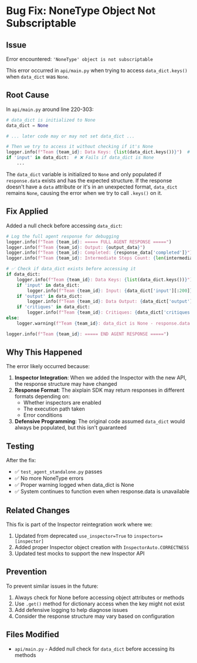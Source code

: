 # Bug Fix: NoneType Object Not Subscriptable

## Issue
Error encountered: `'NoneType' object is not subscriptable`

This error occurred in `api/main.py` when trying to access `data_dict.keys()` when `data_dict` was `None`.

## Root Cause

In `api/main.py` around line 220-303:

```python
# data_dict is initialized to None
data_dict = None

# ... later code may or may not set data_dict ...

# Then we try to access it without checking if it's None
logger.info(f"Team {team_id}: Data Keys: {list(data_dict.keys())}")  # ❌ Fails if data_dict is None
if 'input' in data_dict:  # ❌ Fails if data_dict is None
    ...
```

The `data_dict` variable is initialized to `None` and only populated if `response.data` exists and has the expected structure. If the response doesn't have a `data` attribute or it's in an unexpected format, `data_dict` remains `None`, causing the error when we try to call `.keys()` on it.

## Fix Applied

Added a null check before accessing `data_dict`:

```python
# Log the full agent response for debugging
logger.info(f"Team {team_id}: ===== FULL AGENT RESPONSE =====")
logger.info(f"Team {team_id}: Output: {output_data}")
logger.info(f"Team {team_id}: Completed: {response_data['completed']}")
logger.info(f"Team {team_id}: Intermediate Steps Count: {len(intermediate_steps)}")

# ✅ Check if data_dict exists before accessing it
if data_dict:
    logger.info(f"Team {team_id}: Data Keys: {list(data_dict.keys())}")
    if 'input' in data_dict:
        logger.info(f"Team {team_id}: Input: {data_dict['input'][:200]}...")
    if 'output' in data_dict:
        logger.info(f"Team {team_id}: Data Output: {data_dict['output']}")
    if 'critiques' in data_dict:
        logger.info(f"Team {team_id}: Critiques: {data_dict['critiques']}")
else:
    logger.warning(f"Team {team_id}: data_dict is None - response.data may not be available")

logger.info(f"Team {team_id}: ===== END AGENT RESPONSE =====")
```

## Why This Happened

The error likely occurred because:

1. **Inspector Integration**: When we added the Inspector with the new API, the response structure may have changed
2. **Response Format**: The aixplain SDK may return responses in different formats depending on:
   - Whether inspectors are enabled
   - The execution path taken
   - Error conditions
3. **Defensive Programming**: The original code assumed `data_dict` would always be populated, but this isn't guaranteed

## Testing

After the fix:
- ✅ `test_agent_standalone.py` passes
- ✅ No more NoneType errors
- ✅ Proper warning logged when data_dict is None
- ✅ System continues to function even when response.data is unavailable

## Related Changes

This fix is part of the Inspector reintegration work where we:
1. Updated from deprecated `use_inspector=True` to `inspectors=[inspector]`
2. Added proper Inspector object creation with `InspectorAuto.CORRECTNESS`
3. Updated test mocks to support the new Inspector API

## Prevention

To prevent similar issues in the future:
1. Always check for None before accessing object attributes or methods
2. Use `.get()` method for dictionary access when the key might not exist
3. Add defensive logging to help diagnose issues
4. Consider the response structure may vary based on configuration

## Files Modified

- `api/main.py` - Added null check for `data_dict` before accessing its methods
